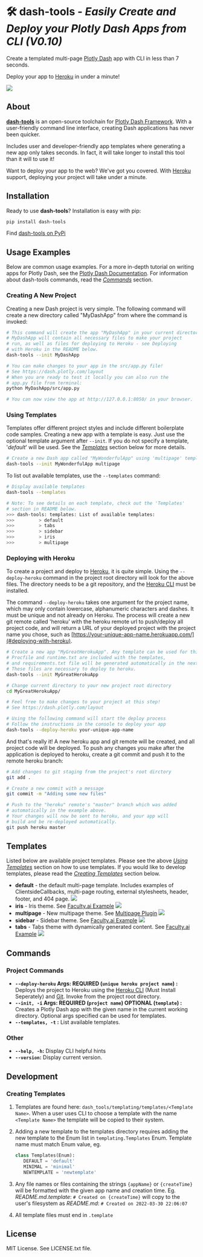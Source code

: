 # 🛠️ **dash-tools** - _Easily Create and Deploy your Plotly Dash Apps from CLI (V0.10)_

Create a templated multi-page [Plotly Dash](https://plotly.com/dash/) app with CLI in less than 7 seconds.

Deploy your app to [Heroku](https://heroku.com/) in under a minute!

![](docs/intro_gif.gif)

## **About**

[**dash-tools**](https://github.com/andrew-hossack/dash-tools) is an open-source toolchain for [Plotly Dash Framework](https://dash.plotly.com/introduction). With a user-friendly command line interface, creating Dash applications has never been quicker.

Includes user and developer-friendly app templates where generating a new app only takes seconds. In fact, it will take longer to install this tool than it will to use it!

Want to deploy your app to the web? We've got you covered. With [Heroku](https://heroku.com/) support, deploying your project will take under a minute.

## **Installation**

Ready to use **dash-tools**? Installation is easy with pip:

```bash
pip install dash-tools
```

Find [dash-tools on PyPi](https://pypi.org/project/dash-tools/)

## **Usage Examples**

Below are common usage examples. For a more in-depth tutorial on writing apps for Plotly Dash, see the [Plotly Dash Documentation](https://dash.plotly.com/layout). For information about dash-tools commands, read the [_Commands_](#commands) section.

### **Creating A New Project**

Creating a new Dash project is very simple. The following command will create a new directory called "MyDashApp" from where the command is invoked:

```bash
# This command will create the app "MyDashApp" in your current directory.
# MyDashApp will contain all necessary files to make your project
# run, as well as files for deploying to Heroku - see Deploying
# with Heroku in the README below.
dash-tools --init MyDashApp

# You can make changes to your app in the src/app.py file!
# See https://dash.plotly.com/layout
# When you are ready to test it locally you can also run the
# app.py file from terminal:
python MyDashApp/src/app.py

# You can now view the app at http://127.0.0.1:8050/ in your browser.
```

### **Using Templates**

Templates offer different project styles and include different boilerplate code samples. Creating a new app with a template is easy. Just use the optional template argument after `--init`. If you do not specify a template, '_default_' will be used. See the [_Templates_](#templates) section below for more details.

```bash
# Create a new Dash app called "MyWonderfulApp" using 'multipage' template
dash-tools --init MyWonderfulApp multipage
```

To list out available templates, use the `--templates` command:

```bash
# Display available templates
dash-tools --templates

# Note: To see details on each template, check out the 'Templates'
# section in README below.
>>> dash-tools: templates: List of available templates:
>>>         > default
>>>         > tabs
>>>         > sidebar
>>>         > iris
>>>         > multipage
```

### **Deploying with Heroku**

To create a project and deploy to [Heroku](https://www.heroku.com/), it is quite simple. Using the `--deploy-heroku` command in the project root directory will look for the above files. The directory needs to be a git repository, and the [Heroku CLI](https://devcenter.heroku.com/categories/command-line) must be installed.

The command `--deploy-heroku` takes one argument for the project name, which may only contain lowercase, alphanumeric characters and dashes. It must be unique and not already on Heroku. The process will create a new git remote called 'heroku' with the heroku remote url to push/deploy all project code, and will return a URL of your deployed project with the project name you chose, such as [https://your-unique-app-name.herokuapp.com/](#deploying-with-heroku).

```bash
# Create a new app "MyGreatHerokuApp". Any template can be used for this step.
# Procfile and runtime.txt are included with the templates,
# and requirements.txt file will be generated automatically in the next step.
# These files are necessary to deploy to heroku.
dash-tools --init MyGreatHerokuApp

# Change current directory to your new project root directory
cd MyGreatHerokuApp/

# Feel free to make changes to your project at this step!
# See https://dash.plotly.com/layout

# Using the following command will start the deploy process
# Follow the instructions in the console to deploy your app
dash-tools --deploy-heroku your-unique-app-name
```

And that's really it! A new heroku app and git remote will be created, and all project code will be deployed. To push any changes you make after the application is deployed to heroku, create a git commit and push it to the remote heroku branch:

```bash
# Add changes to git staging from the project's root dirctory
git add .

# Create a new commit with a message
git commit -m "Adding some new files"

# Push to the "heroku" remote's "master" branch which was added
# automatically in the example above.
# Your changes will now be sent to heroku, and your app will
# build and be re-deployed automatically.
git push heroku master
```

## **Templates**

Listed below are available project templates. Please see the above [_Using Templates_](#using-templates) section on how to use templates. If you would like to develop templates, please read the [_Creating Templates_](#creating-templates) section below.

- **default** - the default multi-page template. Includes examples of ClientsideCallbacks, multi-page routing, external stylesheets, header, footer, and 404 page.
  ![](docs/default_theme.png)
- **iris** - Iris theme. See [Faculty.ai Example](https://dash-bootstrap-components.opensource.faculty.ai/examples/iris/)
  ![](docs/iris_theme.png)
- **multipage** - New multipage theme. See [Multipage Plugin](https://github.com/plotly/dash-labs/blob/main/docs/08-MultiPageDashApp.md)
  ![](docs/multipage_new_theme.png)
- **sidebar** - Sidebar theme. See [Faculty.ai Example](https://dash-bootstrap-components.opensource.faculty.ai/examples/simple-sidebar/)
  ![](docs/sidebar_theme.png)
- **tabs** - Tabs theme with dynamically generated content. See [Faculty.ai Example](https://dash-bootstrap-components.opensource.faculty.ai/examples/graphs-in-tabs/)
  ![](docs/tabs_theme.png)

## **Commands**

### **Project Commands**

- **`--deploy-heroku` Args: REQUIRED (`unique heroku project name`) :** Deploys the project to Heroku using the [Heroku CLI](https://devcenter.heroku.com/categories/command-line) (Must Install Seperately) and [Git](https://git-scm.com/downloads). Invoke from the project root directory.
- **`--init, -i` Args: REQUIRED (`project name`) OPTIONAL (`template`) :** Creates a Plotly Dash app with the given name in the current working directory. Optional args specified can be used for templates.
- **`--templates, -t` :** List available templates.

### Other

- **`--help, -h`:** Display CLI helpful hints
- **`--version`:** Display current version.

## **Development**

### **Creating Templates**

1. Templates are found here: `dash_tools/templating/templates/<Template Name>`. When a user uses CLI to choose a template with the name `<Template Name>` the template will be copied to their system.
2. Adding a new template to the templates directory requires adding the new template to the Enum list in `templating.Templates` Enum. Template name must match Enum value, eg.

   ```python
   class Templates(Enum):
      DEFAULT = 'default'
      MINIMAL = 'minimal'
      NEWTEMPLATE = 'newtemplate'
   ```

3. Any file names or files containing the strings `{appName}` or `{createTime}` will be formatted with the given app name and creation time. Eg. _README.md.template_: `# Created on {createTime}` will copy to the user's filesystem as _README.md_: `# Created on 2022-03-30 22:06:07`
4. All template files must end in `.template`

## **License**

MIT License. See LICENSE.txt file.
